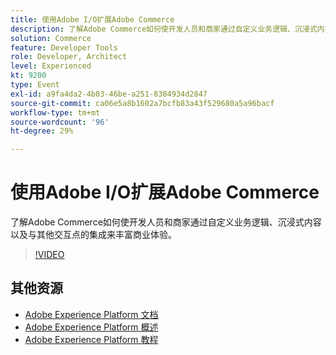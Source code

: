 ```yaml
---
title: 使用Adobe I/O扩展Adobe Commerce
description: 了解Adobe Commerce如何使开发人员和商家通过自定义业务逻辑、沉浸式内容以及与其他交互点的集成来丰富商业体验。
solution: Commerce
feature: Developer Tools
role: Developer, Architect
level: Experienced
kt: 9200
type: Event
exl-id: a9fa4da2-4b03-46be-a251-8384934d2847
source-git-commit: ca06e5a8b1602a7bcfb83a43f529680a5a96bacf
workflow-type: tm+mt
source-wordcount: '96'
ht-degree: 29%

---
```


# 使用Adobe I/O扩展Adobe Commerce

了解Adobe Commerce如何使开发人员和商家通过自定义业务逻辑、沉浸式内容以及与其他交互点的集成来丰富商业体验。

>[!VIDEO](https://video.tv.adobe.com/v/337727/?quality=12&learn=on&hidetitle=true)

## 其他资源

- [Adobe Experience Platform 文档](https://experienceleague.adobe.com/docs/experience-platform.html)
- [Adobe Experience Platform 概述](https://experienceleague.adobe.com/docs/experience-platform/landing/home.html?lang=zh-Hans)
- [Adobe Experience Platform 教程](https://experienceleague.adobe.com/docs/platform-learn/tutorials/overview.html?lang=en)
